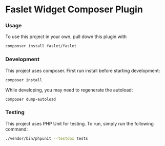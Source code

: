 # Faslet Widget Composer Plugin

### Usage
To use this project in your own, pull down this plugin with 
```bash
compooser install faslet/faslet
```


### Development

This project uses composer. First run install before starting development:

```bash
composer install
```

While developing, you may need to regenerate the autoload:
```bash
composer dump-autoload
```

### Testing

This project uses PHP  Unit for testing. To run, simply run the following command:
```bash
./vendor/bin/phpunit --testdox tests
```